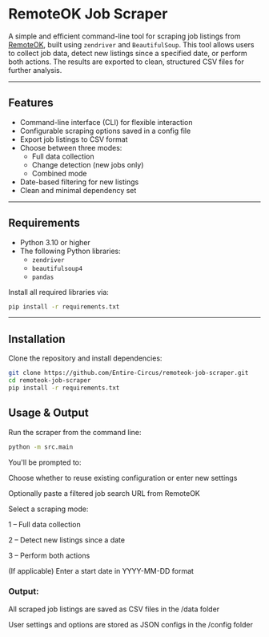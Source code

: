 # RemoteOK Job Scraper

A simple and efficient command-line tool for scraping job listings from [RemoteOK](https://remoteok.com), built using `zendriver` and `BeautifulSoup`. This tool allows users to collect job data, detect new listings since a specified date, or perform both actions. The results are exported to clean, structured CSV files for further analysis.

---

##  Features

- Command-line interface (CLI) for flexible interaction
- Configurable scraping options saved in a config file
- Export job listings to CSV format
- Choose between three modes:
  - Full data collection
  - Change detection (new jobs only)
  - Combined mode
- Date-based filtering for new listings
- Clean and minimal dependency set

---

## Requirements

- Python 3.10 or higher
- The following Python libraries:
  - `zendriver`
  - `beautifulsoup4`
  - `pandas`

Install all required libraries via:

```bash
pip install -r requirements.txt
```

---

## Installation

Clone the repository and install dependencies:

```bash
git clone https://github.com/Entire-Circus/remoteok-job-scraper.git
cd remoteok-job-scraper
pip install -r requirements.txt
```

## Usage & Output

Run the scraper from the command line:

```bash
python -m src.main
```
You'll be prompted to:

Choose whether to reuse existing configuration or enter new settings

Optionally paste a filtered job search URL from RemoteOK

Select a scraping mode:

1 – Full data collection

2 – Detect new listings since a date

3 – Perform both actions

(If applicable) Enter a start date in YYYY-MM-DD format

### Output:

All scraped job listings are saved as CSV files in the /data folder

User settings and options are stored as JSON configs in the /config folder
